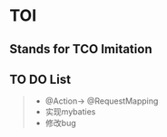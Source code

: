 # TOI
   ## Stands for TCO Imitation

  ## TO DO List
  >   *  @Action-> @RequestMapping
  >   *  实现mybaties
  >   * 修改bug
